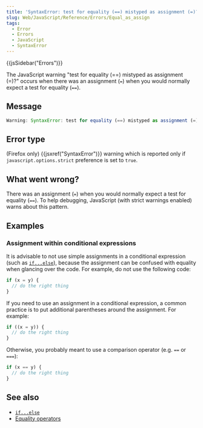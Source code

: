 ```yaml
---
title: 'SyntaxError: test for equality (==) mistyped as assignment (=)?'
slug: Web/JavaScript/Reference/Errors/Equal_as_assign
tags:
  - Error
  - Errors
  - JavaScript
  - SyntaxError
---
```

{{jsSidebar("Errors")}}

The JavaScript warning "test for equality (==) mistyped as assignment (=)?"
occurs when there was an assignment (`=`) when you would normally expect a test
for equality (`==`).

## Message

```js
Warning: SyntaxError: test for equality (==) mistyped as assignment (=)?
```

## Error type

(Firefox only) {{jsxref("SyntaxError")}} warning which is reported only
if `javascript.options.strict` preference is set to `true`.

## What went wrong?

There was an assignment (`=`) when you would normally expect a test for equality
(`==`). To help debugging, JavaScript (with strict warnings enabled) warns about
this pattern.

## Examples

### Assignment within conditional expressions

It is advisable to not use simple assignments in a conditional expression (such
as [`if...else`](/en-US/docs/Web/JavaScript/Reference/Statements/if...else)),
because the assignment can be confused with equality when glancing over the
code. For example, do not use the following code:

```js example-bad
if (x = y) {
  // do the right thing
}
```

If you need to use an assignment in a conditional expression, a common practice
is to put additional parentheses around the assignment. For example:

```js
if ((x = y)) {
  // do the right thing
}
```

Otherwise, you probably meant to use a comparison operator (e.g. `==` or `===`):

```js
if (x == y) {
  // do the right thing
}
```

## See also

- [`if...else`](/en-US/docs/Web/JavaScript/Reference/Statements/if...else)
- [Equality operators](/en-US/docs/Web/JavaScript/Reference/Operators#equality_operators)
